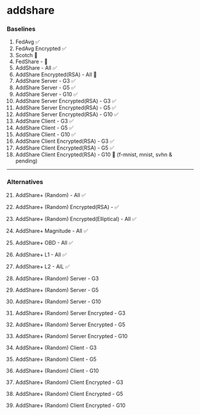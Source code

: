 # addshare

### Baselines
1. FedAvg ✅
2. FedAvg Encrypted ✅
3. Scotch  🔄
4. FedShare - 🔄
7. AddShare - All ✅
8. AddShare Encrypted(RSA) - All 🚫
9. AddShare Server - G3 ✅
10. AddShare Server - G5 ✅
11. AddShare Server - G10 ✅
12. AddShare Server Encrypted(RSA) - G3 ✅  
13. AddShare Server Encrypted(RSA) - G5 ✅  
14. AddShare Server Encrypted(RSA) - G10 ✅
15. AddShare Client - G3  ✅ 
16. AddShare Client - G5  ✅ 
17. AddShare Client - G10 ✅ 
18. AddShare Client Encrypted(RSA) - G3 ✅
19. AddShare Client Encrypted(RSA) - G5 ✅
20. AddShare Client Encrypted(RSA) - G10 🔄 (f-mnist, mnist, svhn & pending)
***

### Alternatives
21. AddShare+ (Random) - All  ✅
22. AddShare+ (Random) Encrypted(RSA) -  ✅
23. AddShare+ (Random) Encrypted(Elliptical) - All ✅
24. AddShare+ Magnitude - All ✅
25. AddShare+ OBD - All ✅
26. AddShare+ L1 - All ✅
27. AddShare+ L2 - AlL ✅

28. AddShare+ (Random) Server - G3 
29. AddShare+ (Random) Server - G5 
30. AddShare+ (Random) Server - G10 
31. AddShare+ (Random) Server Encrypted - G3 
32. AddShare+ (Random) Server Encrypted - G5 
33. AddShare+ (Random) Server Encrypted - G10 
34. AddShare+ (Random) Client - G3 
35. AddShare+ (Random) Client - G5 
36. AddShare+ (Random) Client - G10 
37. AddShare+ (Random) Client Encrypted - G3 
38. AddShare+ (Random) Client Encrypted - G5 
39. AddShare+ (Random) Client Encrypted - G10 


